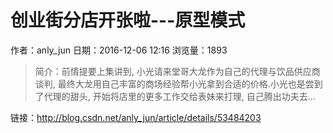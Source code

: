 # 创业街分店开张啦---原型模式
作者：anly_jun
日期：2016-12-06 12:16
浏览量：1893
> 简介：前情提要上集讲到, 小光请来堂哥大龙作为自己的代理与饮品供应商谈判, 最终大龙用自己丰富的商场经验帮小光拿到合适的价格.小光也是尝到了代理的甜头, 开始将店里的更多工作交给表妹来打理, 自己腾出功夫去...

 链接：http://blog.csdn.net/anly_jun/article/details/53484203
